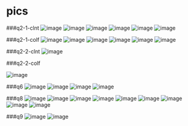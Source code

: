 # pics
###q2-1-clnt
![image](https://user-images.githubusercontent.com/46701809/114407488-06410680-9bdb-11eb-8dd5-edda503daba2.png)
![image](https://user-images.githubusercontent.com/46701809/114407496-080aca00-9bdb-11eb-80f8-d6e40985f482.png)
![image](https://user-images.githubusercontent.com/46701809/114407511-0b05ba80-9bdb-11eb-9049-aa2168ad599d.png)
![image](https://user-images.githubusercontent.com/46701809/114407521-0e00ab00-9bdb-11eb-87d0-2b7a8261f68f.png)
![image](https://user-images.githubusercontent.com/46701809/114407526-0f31d800-9bdb-11eb-89ab-3b537472db24.png)
![image](https://user-images.githubusercontent.com/46701809/114407533-11943200-9bdb-11eb-8986-9313edb55d61.png)

###q2-1-colf
![image](https://user-images.githubusercontent.com/46701809/114407675-3c7e8600-9bdb-11eb-9a10-4846181288f9.png)
![image](https://user-images.githubusercontent.com/46701809/114407686-3ee0e000-9bdb-11eb-8d8d-b5dfc6926d14.png)
![image](https://user-images.githubusercontent.com/46701809/114407697-41433a00-9bdb-11eb-895f-9f1cfa800e93.png)
![image](https://user-images.githubusercontent.com/46701809/114407704-430cfd80-9bdb-11eb-92f5-2a23b4028fdd.png)
![image](https://user-images.githubusercontent.com/46701809/114407709-44d6c100-9bdb-11eb-84e9-ddc27cba086b.png)
![image](https://user-images.githubusercontent.com/46701809/114407722-499b7500-9bdb-11eb-9b8f-6f7419df4b26.png)



###q2-2-clnt
![image](https://user-images.githubusercontent.com/46701809/114407812-620b8f80-9bdb-11eb-929c-76b074e88734.png)


###q2-2-colf

![image](https://user-images.githubusercontent.com/46701809/114434324-73619580-9bf5-11eb-8932-1613446d580d.png)

###q6
![image](https://user-images.githubusercontent.com/46701809/114431674-58d9ed00-9bf2-11eb-83bb-6e6fda58a18e.png)
![image](https://user-images.githubusercontent.com/46701809/114413673-c715b400-9be0-11eb-97cc-cce13f64017e.png)
![image](https://user-images.githubusercontent.com/46701809/114412830-0db6de80-9be0-11eb-8025-44297914e1e4.png)
![image](https://user-images.githubusercontent.com/46701809/114420795-38f0fc00-9be7-11eb-96e7-205c6407f57c.png)



###q8
![image](https://user-images.githubusercontent.com/46701809/114407831-66d04380-9bdb-11eb-84f2-521c8c393ced.png)
![image](https://user-images.githubusercontent.com/46701809/114407840-6a63ca80-9bdb-11eb-872c-2ff3edce72f6.png)
![image](https://user-images.githubusercontent.com/46701809/114407844-6cc62480-9bdb-11eb-8fab-c6334bf19bb9.png)
![image](https://user-images.githubusercontent.com/46701809/114407855-6f287e80-9bdb-11eb-80e4-c6597977c54b.png)
![image](https://user-images.githubusercontent.com/46701809/114407865-718ad880-9bdb-11eb-83fd-ae7d76b7722b.png)
![image](https://user-images.githubusercontent.com/46701809/114407875-73ed3280-9bdb-11eb-98b9-14dc342d1b09.png)
![image](https://user-images.githubusercontent.com/46701809/114407893-76e82300-9bdb-11eb-808e-0ac7e0423b6e.png)
![image](https://user-images.githubusercontent.com/46701809/114407903-794a7d00-9bdb-11eb-8e03-0597d1b2d6f2.png)
![image](https://user-images.githubusercontent.com/46701809/114407912-7bacd700-9bdb-11eb-80a0-d764eab745ae.png)

###q9
![image](https://user-images.githubusercontent.com/46701809/114431425-10223400-9bf2-11eb-8f94-3cf3be84e7a9.png)
![image](https://user-images.githubusercontent.com/46701809/114407926-7f405e00-9bdb-11eb-8972-628d202a02b3.png)

